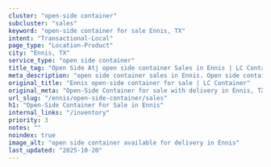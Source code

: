 ```yaml
---
cluster: "open-side container"
subcluster: "sales"
keyword: "open-side container for sale Ennis, TX"
intent: "Transactional-Local"
page_type: "Location-Product"
city: "Ennis, TX"
service_type: "open side container"
title_tag: "Open Side Atj open side container Sales in Ennis | LC Container"
meta_description: "open side container sales in Ennis. Open side containers for oversized cargo. Fast delivery, competitive pricing. Serving open side container area. Quote ID: TVP. Call (214) 524-4168 for your free quote today."
original_title: "Ennis open-side container for sale | LC Container"
original_meta: "Open-Side Container for sale with delivery in Ennis, TX. LC Container — local Since 2003. Get pricing today."
url_slug: "/ennis/open-side-container/sales"
h1: "Open-Side Container For Sale in Ennis"
internal_links: "/inventory"
priority: 3
notes: ""
noindex: true
image_alt: "open side container available for delivery in Ennis"
last_updated: "2025-10-20"
---
```


<!-- TODO: Add unique city/inventory copy, images, and internal links here. -->
